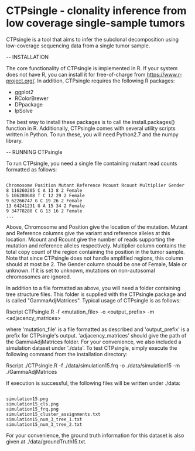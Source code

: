 
# CTPsingle - clonality inference from low coverage single-sample tumors

CTPsingle is a tool that aims to infer the subclonal decomposition using low-coverage sequencing data from a single tumor sample. 

-- INSTALLATION

The core functionality of CTPsingle is implemented in R. If your system does not have R, you can install it for free-of-charge from https://www.r-project.org/. In addition, CTPsingle requires the following R packages:

- ggplot2
- RColorBrewer
- DPpackage
- lpSolve

The best way to install these packages is to call the install.packages() function in R. Additionally, CTPsingle comes with several utility scripts written in Python. To run these, you will need Python2.7 and the numpy library.

-- RUNNING CTPsingle

To run CTPsingle, you need a single file containing mutant read counts formatted as follows:

```

Chromosome Position Mutant Reference Mcount Rcount Multiplier Gender
8 116260205 C A 13 8 2 Female
5 106280608 T C 12 29 2 Female
9 62266747 G C 19 26 2 Female
13 64241231 G A 15 34 2 Female
9 34778288 C G 13 16 2 Female
...

```

Above, Chromosome and Position give the location of the mutation. Mutant and Reference columns give the variant and reference alleles at this location. Mcount and Rcount give the number of reads supporting the mutation and reference alleles respectively. Multiplier column contains the total copy count of the region containing the position in the tumor sample. Note that since CTPsingle does not handle amplified regions, this column should at most be 2. The Gender column should be one of Female, Male or unknown. If it is set to unknown, mutations on non-autosomal chromosomes are ignored.

In addition to a file formatted as above, you will need a folder containing tree structure files. This folder is supplied with the CTPsingle package and is called "GammaAdjMatrices". Typical usage of CTPsingle is as follows:

Rscript CTPsingle.R -f <mutation_file> -o <output_prefix> -m <adjacency_matrices>

where 'mutation_file' is a file formatted as described and 'output_prefix' is a prefix for CTPsingle's output. 'adjacency_matrices' should give the path of the GammaAdjMatrices folder. For your convenience, we also included a simulation dataset under './data'. To test CTPsingle, simply execute the following command from the installation directory:

Rscript ./CTPsingle.R -f ./data/simulation15.frq -o ./data/simulation15 -m ./GammaAdjMatrices

If execution is successful, the following files will be written under ./data:

```

simulation15.png
simulation15_cls.png
simulation15_frq.png
simulation15_cluster_assignments.txt
simulation15_num_3_tree_1.txt
simulation15_num_3_tree_2.txt

```

For your convenience, the ground truth information for this dataset is also given at ./data/groundTruth15.txt. 

